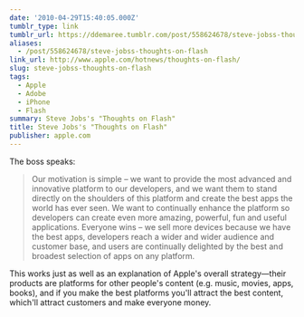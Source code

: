 ```yaml
---
date: '2010-04-29T15:40:05.000Z'
tumblr_type: link
tumblr_url: https://ddemaree.tumblr.com/post/558624678/steve-jobss-thoughts-on-flash
aliases:
  - /post/558624678/steve-jobss-thoughts-on-flash
link_url: http://www.apple.com/hotnews/thoughts-on-flash/
slug: steve-jobss-thoughts-on-flash
tags:
  - Apple
  - Adobe
  - iPhone
  - Flash
summary: Steve Jobs's "Thoughts on Flash"
title: Steve Jobs's "Thoughts on Flash"
publisher: apple.com
---
```


The boss speaks:

> Our motivation is simple – we want to provide the most advanced and innovative platform to our developers, and we want them to stand directly on the shoulders of this platform and create the best apps the world has ever seen. We want to continually enhance the platform so developers can create even more amazing, powerful, fun and useful applications. Everyone wins – we sell more devices because we have the best apps, developers reach a wider and wider audience and customer base, and users are continually delighted by the best and broadest selection of apps on any platform.

This works just as well as an explanation of Apple's overall strategy—their products are platforms for other people's content (e.g. music, movies, apps, books), and if you make the best platforms you'll attract the best content, which'll attract customers and make everyone money.
